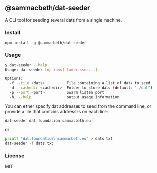 ## @sammacbeth/dat-seeder

A CLI tool for seeding several dats from a single machine.

### Install

```
npm install -g @sammacbeth/dat-seeder
```

### Usage

```bash
$ dat-seeder --help
Usage: dat-seeder [options] [addresses...]

Options:
  -f --file <dats>          File containing a list of dats to seed
  -d --cachedir <cachedir>  Folder to store dats (default: "./dat")
  -p --port <port>          Swarm listen port
  -h, --help                output usage information
```

You can either specify dat addresses to seed from the command line, or provide
a file that contains addresses on each line:

```bash
dat-seeder dat.foundation sammacbeth.eu
```

or

```bash
printf "dat.foundation\nsammacbeth.eu" > dats.txt
dat-seeder -f dats.txt
```

### License

MIT